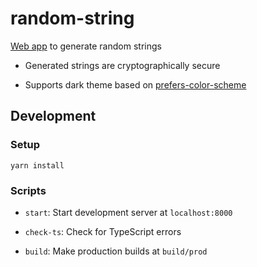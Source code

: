 # random-string

[Web app](https://random-string.web.app) to generate random strings

- Generated strings are cryptographically secure

- Supports dark theme based on
[prefers-color-scheme](https://developer.mozilla.org/en-US/docs/Web/CSS/@media/prefers-color-scheme)

## Development

### Setup

```
yarn install
```

### Scripts

- `start`: Start development server at `localhost:8000`

- `check-ts`: Check for TypeScript errors

- `build`: Make production builds at `build/prod`
